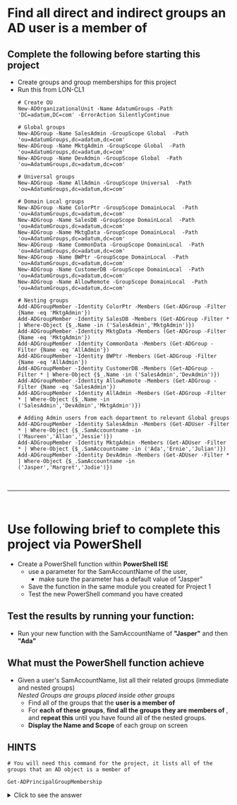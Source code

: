 
<!--
    <details><summary>Click for hint</summary><Strong> 

    ``` 
    HINT
    ```
    </Strong></details> 
    <details><summary>Click to see the answer</summary><Strong> 
    
    ```
    ANSWER
    ```

    </Strong></details> 
-->

# Find all direct and indirect groups an AD user is a member of  

## Complete the following before starting this project

- Create groups and group memberships for this project
- Run this from LON-CL1
  ```
  # Create OU
  New-ADOrganizationalUnit -Name AdatumGroups -Path 'DC=adatum,DC=com' -ErrorAction SilentlyContinue
  
  # Global groups
  New-ADGroup -Name SalesAdmin -GroupScope Global  -Path 'ou=AdatumGroups,dc=adatum,dc=com'
  New-ADGroup -Name MktgAdmin -GroupScope Global  -Path 'ou=AdatumGroups,dc=adatum,dc=com'
  New-ADGroup -Name DevAdmin -GroupScope Global  -Path 'ou=AdatumGroups,dc=adatum,dc=com'
  
  # Universal groups
  New-ADGroup -Name AllAdmin -GroupScope Universal  -Path 'ou=AdatumGroups,dc=adatum,dc=com'
  
  # Domain Local groups
  New-ADGroup -Name ColorPtr -GroupScope DomainLocal  -Path 'ou=AdatumGroups,dc=adatum,dc=com'
  New-ADGroup -Name SalesDB -GroupScope DomainLocal  -Path 'ou=AdatumGroups,dc=adatum,dc=com'
  New-ADGroup -Name MktgData -GroupScope DomainLocal  -Path 'ou=AdatumGroups,dc=adatum,dc=com'
  New-ADGroup -Name CommonData -GroupScope DomainLocal  -Path 'ou=AdatumGroups,dc=adatum,dc=com'
  New-ADGroup -Name BWPtr -GroupScope DomainLocal  -Path 'ou=AdatumGroups,dc=adatum,dc=com'
  New-ADGroup -Name CustomerDB -GroupScope DomainLocal  -Path 'ou=AdatumGroups,dc=adatum,dc=com'
  New-ADGroup -Name AllowRemote -GroupScope DomainLocal  -Path 'ou=AdatumGroups,dc=adatum,dc=com'
  
  # Nesting groups
  Add-ADGroupMember -Identity ColorPtr -Members (Get-ADGroup -Filter {Name -eq 'MktgAdmin'})
  Add-ADGroupMember -Identity SalesDB -Members (Get-ADGroup -Filter * | Where-Object {$_.Name -in ('SalesAdmin','MktgAdmin')})
  Add-ADGroupMember -Identity MktgData -Members (Get-ADGroup -Filter {Name -eq 'MktgAdmin'})
  Add-ADGroupMember -Identity CommonData -Members (Get-ADGroup -Filter {Name -eq 'AllAdmin'})
  Add-ADGroupMember -Identity BWPtr -Members (Get-ADGroup -Filter {Name -eq 'AllAdmin'})
  Add-ADGroupMember -Identity CustomerDB -Members (Get-ADGroup -Filter * | Where-Object {$_.Name -in ('SalesAdmin','DevAdmin')})
  Add-ADGroupMember -Identity AllowRemote -Members (Get-ADGroup -Filter {Name -eq 'SalesAdmin'})
  Add-ADGroupMember -Identity AllAdmin -Members (Get-ADGroup -Filter * | Where-Object {$_.Name -in ('SalesAdmin','DevAdmin','MktgAdmin')})
  
  # Adding Admin users from each department to relevant Global groups
  Add-ADGroupMember -Identity SalesAdmin -Members (Get-ADUser -Filter * | Where-Object {$_.SamAccountname -in ('Maureen','Allan','Jessie')})
  Add-ADGroupMember -Identity MktgAdmin -Members (Get-ADUser -Filter * | Where-Object {$_.SamAccountname -in ('Ada','Ernie','Julian')})
  Add-ADGroupMember -Identity DevAdmin -Members (Get-ADUser -Filter * | Where-Object {$_.SamAccountname -in ('Jasper','Margret','Jodie')})
  ```

<br>

---

<br>

# Use following brief to complete this project via PowerShell

- Create a PowerShell function within **PowerShell ISE**
  - use a parameter for the SamAccountName of the user, 
    - make sure the parameter has a default value of "Jasper"
  - Save the function in the same module you created for Project 1 
  - Test the new PowerShell command you have created

## Test the results by running your function:
   
- Run your new function with the SamAccountName of **"Jasper"** and then **"Ada"**


## What must the PowerShell function achieve

- Given a user's SamAccountName, list all their related groups (immediate and nested groups)<br>
  *Nested Groups are groups placed inside other groups* 
  - Find all of the groups that the **user is a member of**
  - For **each of these groups**, **find all the groups they are members of** , and **repeat this** until you have found all of the nested groups.
  - **Display the Name and Scope** of each group on screen

## HINTS
```
# You will need this command for the project, it lists all of the groups that an AD object is a member of

Get-ADPrincipalGroupMembership 

```

<details><summary>Click to see the answer</summary><Strong> 
    
```
function Find-AssociatedGroupMembership {
  Param ($SamAccountName)
  function Get-MemberOf {
    Param($ADObject)
    $Groups = Get-ADPrincipalGroupMembership -Identity $ADObject
    foreach ($Group in $Groups) {
      [PSCustomObject][Ordered]@{
        ObjectInGroup = $ADObject.SamAccountName
        Group = $Group.SamAccountName
        GroupScope = $Group.GroupScope
      }
      Get-MemberOf -ADObject $Group
    }
  }
  $ADAccount = Get-ADUser -Identity $SamAccountName
  Get-MemberOf -ADObject $ADAccount
} 
    
```

</Strong></details> 

